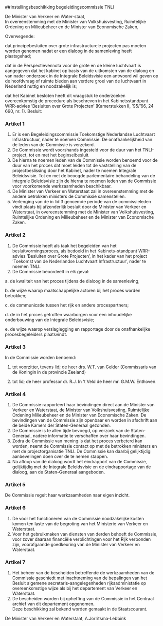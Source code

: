 <meta http-equiv='Content-Type' content='text/html; charset=utf-8' />

##Instellingsbeschikking begeleidingscommissie TNLI

De Minister van Verkeer en Water-staat,  
In overeenstemming met de Minister van Volkshuisvesting, Ruimtelijke Ordening en Milieubeheer en de Minister van Economische Zaken,

Overwegende:

dat principebesluiten over grote infrastructurele projecten pas moeten worden genomen nadat er een dialoog in de samenleving heeft plaatsgehad;

dat in de Perspectievennota voor de grote en de kleine luchtvaart is aangegeven dat het kabinet op basis van de uitkomsten van de dialoog en van nader onderzoek in de Integrale Beleidsvisie een antwoord wil geven op de hoofdvraag of ruimte bieden aan verdere groei van de luchtvaart in Nederland nuttig en noodzakelijk is;

dat het Kabinet besloten heeft dit vraagstuk te onderzoeken overeenkomstig de procedure als beschreven in het Kabinetsstandpunt WRR-advies ’Besluiten over Grote Projecten’ (Kamerstukken II, ’95/’96, 24 690, nr. 1).
Besluit:    

### Artikel  1  

1.  Er is een Begeleidingscommissie Toekomstige Nederlandse Luchtvaart Infrastructuur, nader te noemen Commissie. De onafhankelijkheid van de leden van de Commissie is verzekerd.   
2.  De Commissie wordt voorshands ingesteld voor de duur van het TNLI-project, tot en met het beginselbesluit.   
3.  De hierna te noemen leden van de Commissie worden benoemd voor de duur van het proces dat moet leiden tot de vaststelling van de projectbeslissing door het Kabinet, nader te noemen Integrale Beleidsvisie. Tot en met de beoogde parlementaire behandeling van de Integrale Beleidsvisie zijn de hierna te noemen leden van de Commissie voor voorkomende werkzaamheden beschikbaar.   
4.  De Minister van Verkeer en Waterstaat zal in overeenstemming met de andere betrokken ministers de Commissie samenstellen.   
5.  Verlenging van de in lid 3 genoemde periode van de commissieleden vindt plaats bij afzonderlijk besluit door de Minister van Verkeer en Waterstaat, in overeenstemming met de Minister van Volkshuisvesting, Ruimtelijke Ordening en Milieubeheer en de Minister van Economische Zaken.   

### Artikel  2  

1.  De Commissie heeft als taak het begeleiden van het besluitvormingsproces, als bedoeld in het Kabinets-standpunt WRR-advies ’Besluiten over Grote Projecten’, in het kader van het project ’Toekomst van de Nederlandse Luchtvaart Infrastructuur’, nader te noemen TNLI.   
2.  De Commissie beoordeelt in elk geval: 

a. de kwaliteit van het proces tijdens de dialoog in de samenleving;  

b. de wijze waarop maatschappelijke actoren bij het proces worden betrokken;  

c. de communicatie tussen het rijk en andere procespartners;  

d. de in het proces getroffen waarborgen voor een inhoudelijke onderbouwing van de Integrale Beleidsvisie;  

e. de wijze waarop verslaglegging en rapportage door de onafhankelijke procesbegeleiders plaatsvindt.     

### Artikel  3  

In de Commissie worden benoemd: 

1. tot voorzitter, tevens lid; de heer drs. W.T. van Gelder (Commissaris van de Koningin in de provincie Zeeland)  

2. tot lid; de heer professor dr. R.J. In ’t Veld de heer mr. G.M.W. Enthoven.    

### Artikel  4  

1.  De Commissie rapporteert haar bevindingen direct aan de Minister van Verkeer en Waterstaat, de Minister van Volkshuisvesting, Ruimtelijke Ordening Milieubeheer en de Minister van Economische Zaken. De bevindingen van de Commissie zijn openbaar en worden in afschrift aan de beide Kamers der Staten-Generaal gezonden.   
2.  De Commissie is te allen tijde bevoegd, op verzoek van de Staten-Generaal, nadere informatie te verschaffen over haar bevindingen.   
3.  Zodra de Commissie van mening is dat het proces verbeterd kan worden, neemt de Commissie contact op met de betrokken ministers en met de projectorganisatie TNLI. De Commissie kan daarbij gelijktijdig aanbevelingen doen over de te nemen stappen.   
4.  Na afloop van de dialoog wordt het eindrapport van de Commissie, gelijktijdig met de Integrale Beleidsvisie en de eindrapportage van de dialoog, aan de Staten-Generaal aangeboden.   

### Artikel  5  

De Commissie regelt haar werkzaamheden naar eigen inzicht.  

### Artikel  6  

1.  De voor het functioneren van de Commissie noodzakelijke kosten komen ten laste van de begroting van het Ministerie van Verkeer en Waterstaat.   
2.  Voor het gebruikmaken van diensten van derden behoeft de Commissie, voor zover daaraan financiële verplichtingen voor het Rijk verbonden zijn, voorafgaande goedkeuring van de Minister van Verkeer en Waterstaat.   

### Artikel  7  

1.  Het beheer van de bescheiden betreffende de werkzaamheden van de Commissie geschiedt met inachtneming van de bepalingen van het Besluit algemene secretaris-aangelegenheden rijksadministatie op overeenkomstige wijze als bij het departement van Verkeer en Waterstaat.   
2.  De bescheiden worden bij opheffing van de Commissie in het Centraal archief van dit departement opgenomen.   
Deze beschikking zal bekend worden gemaakt in de Staatscourant.   

De 
Minister van Verkeer en Waterstaat, 
A.Jorritsma-Lebbink    
